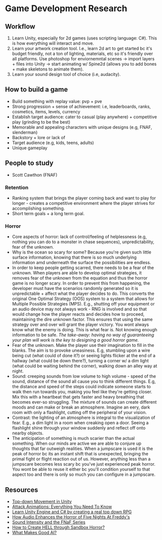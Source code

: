 # Game Development Research

## Workflow
1) Learn Unity, especially for 2d games (uses scripting language: C#). This is how everything will interact and move.
2) Learn your artwork creation tool. I.e., learn 2d art to get started bc it's budget friendly, not a ton of lighting, materials, etc so it's friendly over all platforms. Use photoshop for enviornemntal scenes -> import layers + files into Unity -> start animating w/ Spine2d (allows you to add bones + make skeletons to animate them).
3) Learn your sound design tool of choice (i.e, audacity).

## How to build a game
- Build something with replay value: pvp + pve
- Strong progression + sense of achievement: i.e, leaderboards, ranks, cosmetics, items, levels, currency
- Establish target audience: cater to casual (play anywhere) + competitive play (grinding to be the best)
- Memorable and appealing characters with unique designs (e.g, FNAF, slenderman)
- Backstory + lore or lack of
- Target audience (e.g, kids, teens, adults)
- Unique gameplay

## People to study
- Scott Cawthon (FNAF)

### Retention
- Ranking system that brings the player coming back and want to play for longer - creates a competitive environment where the player strives for accomplishing something.
- Short term goals + a long term goal.

### Horror
- Core aspects of horror: lack of control/feeling of helplessness (e.g, nothing you can do to a monster in chase sequences), unpredictability, fear of the unknown.
- Why is the ocean so scary for some? Because you're given such little surface information, knowing that there is so much underlying information amd underneath the surface the possibilities are endless.
- In order to keep people getting scarred, there needs to be a fear of the unknown. When players are able to develop optimal strategies, it removes fear of the unknown from the equation and thus the horror game is no longer scary. In order to prevent this from happening, the developer must have the scenarios randomly generated so it is unpredictable + affect what the player decides to do. This converts the original One Optimal Strategy (OOS) system to a system that allows for Multiple Possible Strategies (MPS). E.g., shutting off your equipment or an audio device may not always work - RNG is involved and so that would change how the player reacts and decides how to proceed, maintaining the dire unknown factor. This ensures that using the same strategy over and over will grant the player victory. You wont always know what the enemy is doing. This is what fear is. Not knowing enough information to be safe. *The take-away: having no way of guaranteeing your plan will work is the key to designing  a good horror game.*
- Fear of the unknown. Make the player use their imagination to fill in the blanks. The aim is to provoke uneasiness.  E.g, stumbling upon a wire being cut (what could of done it?) or seeing lights flicker at the end of a hallway (what could be down there?), turning a corner w/ a dim light (what could be waiting behind the corner), walking down an alley way at night. 
- Sound: creeping sounds from low volume to high volume - speed of the sound, distance of the sound all cause you to think different things. E.g, the distance and speed of the steps could indicate someone starts to walk then run towards you, making you feel like they're getting closer. Mix this with a heartbeat that gets faster and heavy breathing that becomes ever-so struggling. The mixture of sounds can create different moods and can make or break an atmosphere. Imagine an eery, dark room with only a flashlight, cutting off the peripheral of your vision.
- Contrast: the lighting of an atmosphere is integral to the visualization of fear. E.g., a dim light in a room when creaking open a door. Seeing a flashlight shine through your window suddenly and reflect off onto nearby objects.
- The anticipation of something is much scarier than the actual something. When our minds are active we are able to conjure up thoughts that far outweigh realities. When a jumpscare is used it is the peak of horror bc its an instant shift that is unexpected, bringing the primal fight or flight reaction out of us. However, anything less than a jumpscare becomes less scary bc you've just experienced peak horror. You wont be able to reuse it either bc you'll condition yourself to that aspect too and there is only so much you can configure in a jumpscare.

## Resources
- [Top-down Movement in Unity](https://www.youtube.com/watch?v=whzomFgjT50)
- [Attack Animations: Everything You Need To Know](https://www.youtube.com/watch?v=nJbzBSVy1u0)
- [Learn Unity Engine and C# by creating a real top down RPG](https://www.youtube.com/watch?v=b8YUfee_pzc)
- [How Audio Enhances the Horror of Five Nights At Freddy's](https://www.youtube.com/watch?v=1yTIhtfgDwY)
- [Sound Intensity and the FNaF Series](https://www.youtube.com/watch?v=1yTIhtfgDwY)
- [How to Create HELL through Sandbox Horror?](https://www.youtube.com/watch?v=LrYlH6D6kT4)
- [What Makes Good AI?](https://www.youtube.com/watch?v=9bbhJi0NBkk)
